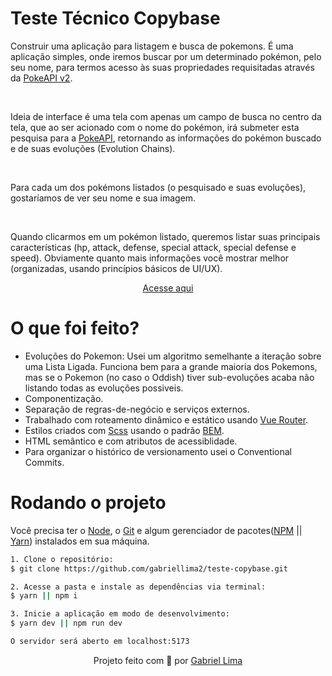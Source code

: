 # Teste Técnico Copybase

Construir uma aplicação para listagem e busca de pokemons. É uma aplicação simples, onde iremos buscar por um determinado pokémon, pelo seu nome, para termos acesso às suas propriedades requisitadas através da [PokeAPI v2](https://pokeapi.co/docs/v2).

<br />

Ideia de interface é uma tela com apenas um campo de busca no centro da tela, que ao ser acionado com o nome do pokémon, irá submeter esta pesquisa para a [PokeAPI](https://pokeapi.co/), retornando as informações do pokémon buscado e de suas evoluções (Evolution Chains).

<br />

Para cada um dos pokémons listados (o pesquisado e suas evoluções), gostaríamos de ver seu nome e sua imagem.

<br />

Quando clicarmos em um pokémon listado, queremos listar suas principais características (hp, attack, defense, special attack, special defense e speed). Obviamente quanto mais informações você mostrar melhor (organizadas, usando princípios básicos de UI/UX).

<p align="center"><a href="https://teste-copybase.vercel.app/">Acesse aqui</a></p>

# O que foi feito?

- Evoluções do Pokemon: Usei um algoritmo semelhante a iteração sobre uma Lista Ligada. Funciona bem para a grande maioria dos Pokemons, mas se o Pokemon (no caso o Oddish) tiver sub-evoluções acaba não listando todas as evoluções possiveis.
- Componentização.
- Separação de regras-de-negócio e serviços externos.
- Trabalhado com roteamento dinâmico e estático usando [Vue Router](https://router.vuejs.org/).
- Estilos criados com [Scss](https://sass-lang.com/install) usando o padrão [BEM](https://getbem.com/introduction/).
- HTML semântico e com atributos de acessiblidade.
- Para organizar o histórico de versionamento usei o Conventional Commits.

# Rodando o projeto

Você precisa ter o [Node](https://nodejs.org/en/), o [Git](https://git-scm.com/) e algum gerenciador de pacotes([NPM](https://docs.npmjs.com/downloading-and-installing-node-js-and-npm/) || [Yarn](https://classic.yarnpkg.com/lang/en/docs/install)) instalados em sua máquina.

```bash
1. Clone o repositório:
$ git clone https://github.com/gabriellima2/teste-copybase.git

2. Acesse a pasta e instale as dependências via terminal:
$ yarn || npm i

3. Inicie a aplicação em modo de desenvolvimento:
$ yarn dev || npm run dev

O servidor será aberto em localhost:5173
```

<p align="center">Projeto feito com 💙 por <a href="https://www.linkedin.com/in/gabriel-lima-860612236">Gabriel Lima</a></p>
